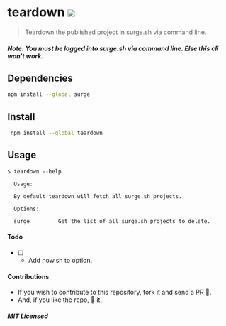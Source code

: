 # teardown <img src="https://img.shields.io/david/gokulkrishh/teardown.svg?style=popout-square" />

> Teardown the published project in surge.sh via command line.

##### Note: You must be logged into surge.sh via command line. Else this cli won't work.

## Dependencies

```bash
npm install --global surge
```

## Install

```bash
 npm install --global teardown
```

## Usage

```
$ teardown --help

  Usage:

  By default teardown will fetch all surge.sh projects.

  Options:

  surge			Get the list of all surge.sh projects to delete.
```

#### Todo

- [ ] - Add now.sh to option.

#### Contributions

- If you wish to contribute to this repository, fork it and send a PR 😬.
- And, if you like the repo, 🌟 it.

##### MIT Licensed
